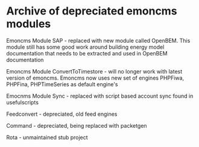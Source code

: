 # Archive of depreciated emoncms modules

Emoncms Module SAP - replaced with new module called OpenBEM.
This module still has some good work around building energy model documentation that needs to be extracted and used in OpenBEM documentation

Emoncms Module ConvertToTimestore - will no longer work with latest version of emoncms. Emoncms now uses new set of engines PHPFiwa, PHPFina, PHPTimeSeries as default engine's

Emocnms Module Sync - replaced with script based account sync found in usefulscripts

Feedconvert - depreciated, old feed engines

Command - depreciated, being replaced with packetgen

Rota - unmaintained stub project 
